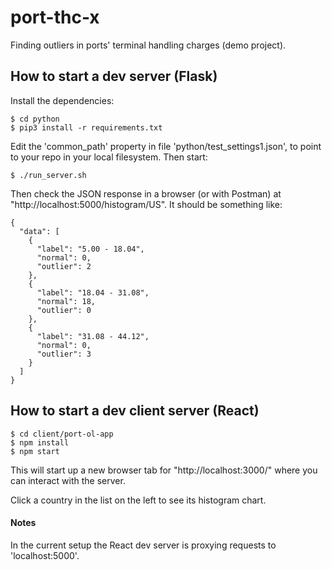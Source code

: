 # port-thc-x

Finding outliers in ports' terminal handling charges (demo project).


## How to start a dev server (Flask)

Install the dependencies: 

```
$ cd python 
$ pip3 install -r requirements.txt
```

Edit the 'common_path' property in file 'python/test_settings1.json', to point to your repo in your local filesystem. Then start:

```
$ ./run_server.sh
```

Then check the JSON response in a browser (or with Postman) at "http://localhost:5000/histogram/US".
It should be something like:

```
{
  "data": [
    {
      "label": "5.00 - 18.04",
      "normal": 0,
      "outlier": 2
    },
    {
      "label": "18.04 - 31.08",
      "normal": 18,
      "outlier": 0
    },
    {
      "label": "31.08 - 44.12",
      "normal": 0,
      "outlier": 3
    }
  ]
}
```


## How to start a dev client server (React)

```
$ cd client/port-ol-app
$ npm install
$ npm start
```

This will start up a new browser tab for "http://localhost:3000/" where you can 
interact with the server.

Click a country in the list on the left to see its histogram chart.


#### Notes
In the current setup the React dev server is proxying requests to 'localhost:5000'.


